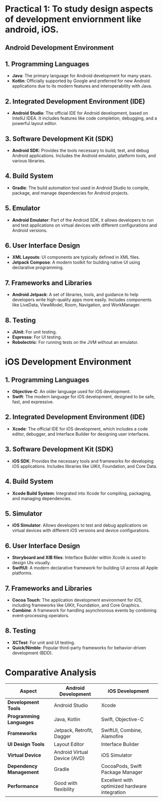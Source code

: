 # Practical 1: To study design aspects of development enviornment like android, iOS.

## Android Development Environment

## 1. Programming Languages
- **Java**: The primary language for Android development for many years.
- **Kotlin**: Officially supported by Google and preferred for new Android applications due to its modern features and interoperability with Java.

## 2. Integrated Development Environment (IDE)
- **Android Studio**: The official IDE for Android development, based on IntelliJ IDEA. It includes features like code completion, debugging, and a powerful layout editor.

## 3. Software Development Kit (SDK)
- **Android SDK**: Provides the tools necessary to build, test, and debug Android applications. Includes the Android emulator, platform tools, and various libraries.

## 4. Build System
- **Gradle**: The build automation tool used in Android Studio to compile, package, and manage dependencies for Android projects.

## 5. Emulator
- **Android Emulator**: Part of the Android SDK, it allows developers to run and test applications on virtual devices with different configurations and Android versions.

## 6. User Interface Design
- **XML Layouts**: UI components are typically defined in XML files.
- **Jetpack Compose**: A modern toolkit for building native UI using declarative programming.

## 7. Frameworks and Libraries
- **Android Jetpack**: A set of libraries, tools, and guidance to help developers write high-quality apps more easily. Includes components like LiveData, ViewModel, Room, Navigation, and WorkManager.

## 8. Testing
- **JUnit**: For unit testing.
- **Espresso**: For UI testing.
- **Robolectric**: For running tests on the JVM without an emulator.

# iOS Development Environment

## 1. Programming Languages
- **Objective-C**: An older language used for iOS development.
- **Swift**: The modern language for iOS development, designed to be safe, fast, and expressive.

## 2. Integrated Development Environment (IDE)
- **Xcode**: The official IDE for iOS development, which includes a code editor, debugger, and Interface Builder for designing user interfaces.

## 3. Software Development Kit (SDK)
- **iOS SDK**: Provides the necessary tools and frameworks for developing iOS applications. Includes libraries like UIKit, Foundation, and Core Data.

## 4. Build System
- **Xcode Build System**: Integrated into Xcode for compiling, packaging, and managing dependencies.

## 5. Simulator
- **iOS Simulator**: Allows developers to test and debug applications on virtual devices with different iOS versions and device configurations.

## 6. User Interface Design
- **Storyboard and XIB files**: Interface Builder within Xcode is used to design UIs visually.
- **SwiftUI**: A modern declarative framework for building UI across all Apple platforms.

## 7. Frameworks and Libraries
- **Cocoa Touch**: The application development environment for iOS, including frameworks like UIKit, Foundation, and Core Graphics.
- **Combine**: A framework for handling asynchronous events by combining event-processing operators.

## 8. Testing
- **XCTest**: For unit and UI testing.
- **Quick/Nimble**: Popular third-party frameworks for behavior-driven development (BDD).

# Comparative Analysis

| Aspect                  | Android Development                               | iOS Development                                    |
|-------------------------|---------------------------------------------------|---------------------------------------------------|
| **Development Tools**   | Android Studio                                    | Xcode                                             |
| **Programming Languages** | Java, Kotlin                                   | Swift, Objective-C                                |
| **Frameworks**          | Jetpack, Retrofit, Dagger                         | SwiftUI, Combine, Alamofire                       |
| **UI Design Tools**     | Layout Editor                                     | Interface Builder                                 |
| **Virtual Device**      | Android Virtual Device (AVD)                      | iOS Simulator                                     |
| **Dependency Management** | Gradle                                         | CocoaPods, Swift Package Manager                  |
| **Performance**         | Good with flexibility                             | Excellent with optimized hardware integration     |

